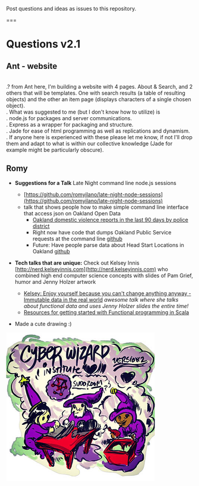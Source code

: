 Post questions and ideas as issues to this repository.

===

# Questions v2.1

## Ant - website

<br> .? from Ant here, I'm building a website with 4 pages. About & Search, and 2 others that will be templates. One with search results (a table of resulting objects) and the other an item page (displays characters of a single chosen object). 
<br> .    What was suggested to me (but I don't know how to utilize) is
<br> .  node.js for packages and server communications.
<br> .  Express as a wrapper for packaging and structure.
<br> .  Jade for ease of html programming as well as replications and dynamism.
<br> .    If anyone here is experienced with these please let me know, if not I'll drop them and adapt to what is within our collective knowledge (Jade for example might be particularly obscure).


## Romy

* __Suggestions for a Talk__ Late Night command line node.js sessions
	* [https://github.com/romyilano/late-night-node-sessions](https://github.com/romyilano/late-night-node-sessions)
	* talk that shows people how to make simple command line interface that access json on Oakland Open Data
		* [Oakland domestic violence reports in the last 90 days by police district](https://github.com/romyilano/late-night-node-sessions/blob/master/oakland_domestic_violence.js) 
		* Right now have code that dumps Oakland Public Service requests at the command line [github](https://github.com/romyilano/late-night-node-sessions/blob/master/oakland_service.js)
		* Future: Have people parse data about Head Start Locations in Oakland [github](https://data.oaklandnet.com/Education/Head-Start-Locations/h2rc-b7xm)
		 
* __Tech talks that are unique:__ Check out Kelsey Innis [http://nerd.kelseyinnis.com](http://nerd.kelseyinnis.com) who combined high end computer science concepts with slides of Pam Grief, humor and Jenny Holzer artwork
	* [Kelsey: Enjoy yourself because you can't change anything anyway - Immutable data in the real world](http://nerd.kelseyinnis.com/blog/2015/05/26/enjoy-yourself-because-you-cant-change-anything-anyway-immutable-data-in-the-real-world/) _awesome talk where she talks about functional data and uses Jenny Holzer slides the entire time!_
	* [Resources for getting started with Functional programming in Scala](http://nerd.kelseyinnis.com/blog/2013/01/07/resources-for-getting-started-with-functional-programming-and-scala/) 
	
* Made a cute drawing :)

![cyberwizard drawing](images/cyberwizard_drawing.jpg)